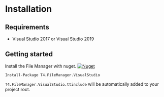 # Installation

## Requirements

- Visual Studio 2017 or Visual Studio 2019

## Getting started 

Install the File Manager with nuget. [![Nuget](https://img.shields.io/nuget/v/T4.FileManager.VisualStudio)](https://www.nuget.org/packages/T4.FileManager.VisualStudio/)

```
Install-Package T4.FileManager.VisualStudio
```

`T4.FileManager.VisualStudio.ttinclude` will be automatically added to your project root.

